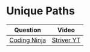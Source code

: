 Unique Paths
===


|Question|Video|
|-|-|
|[Coding Ninja](https://www.codingninjas.com/codestudio/problems/total-unique-paths_1081470)|[Striver YT](https://youtu.be/sdE0A2Oxofw)|